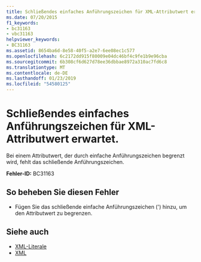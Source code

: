```yaml
---
title: Schließendes einfaches Anführungszeichen für XML-Attributwert erwartet.
ms.date: 07/20/2015
f1_keywords:
- bc31163
- vbc31163
helpviewer_keywords:
- BC31163
ms.assetid: 8654ba6d-8e58-40f5-a2e7-6ee08ec1c577
ms.openlocfilehash: 6c2172dd915f80009e04dc46bf4c9fe1b9e96cba
ms.sourcegitcommit: 6b308cf6d627d78ee36dbbae8972a310ac7fd6c8
ms.translationtype: MT
ms.contentlocale: de-DE
ms.lasthandoff: 01/23/2019
ms.locfileid: "54580125"
---
```

# <a name="expected-matching-closing-single-quote-for-xml-attribute-value"></a>Schließendes einfaches Anführungszeichen für XML-Attributwert erwartet.
Bei einem Attributwert, der durch einfache Anführungszeichen begrenzt wird, fehlt das schließende Anführungszeichen.  
  
 **Fehler-ID:** BC31163  
  
## <a name="to-correct-this-error"></a>So beheben Sie diesen Fehler  
  
-   Fügen Sie das schließende einfache Anführungszeichen (') hinzu, um den Attributwert zu begrenzen.  
  
## <a name="see-also"></a>Siehe auch
- [XML-Literale](../../visual-basic/language-reference/xml-literals/index.md)
- [XML](../../visual-basic/programming-guide/language-features/xml/index.md)

